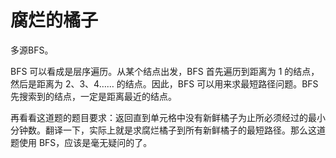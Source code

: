 # 腐烂的橘子

多源BFS。

BFS 可以看成是层序遍历。从某个结点出发，BFS 首先遍历到距离为 1 的结点，然后是距离为 2、3、4…… 的结点。因此，BFS 可以用来求最短路径问题。BFS 先搜索到的结点，一定是距离最近的结点。

再看看这道题的题目要求：返回直到单元格中没有新鲜橘子为止所必须经过的最小分钟数。翻译一下，实际上就是求腐烂橘子到所有新鲜橘子的最短路径。那么这道题使用 BFS，应该是毫无疑问的了。

